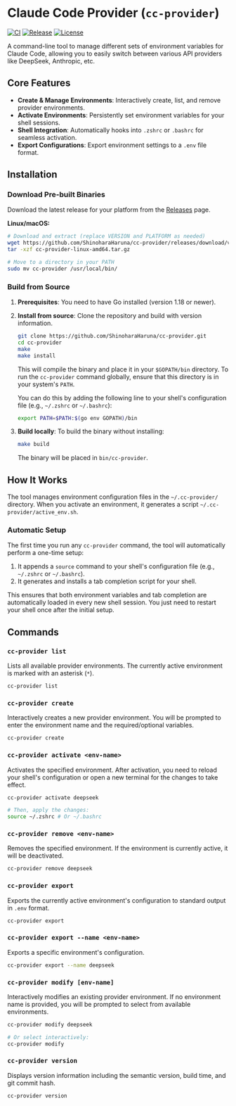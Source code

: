 # Claude Code Provider (`cc-provider`)

[![CI](https://github.com/ShinoharaHaruna/cc-provider/actions/workflows/ci.yml/badge.svg)](https://github.com/ShinoharaHaruna/cc-provider/actions/workflows/ci.yml)
[![Release](https://github.com/ShinoharaHaruna/cc-provider/actions/workflows/release.yml/badge.svg)](https://github.com/ShinoharaHaruna/cc-provider/actions/workflows/release.yml)
[![License](https://img.shields.io/github/license/ShinoharaHaruna/cc-provider)](LICENSE)

A command-line tool to manage different sets of environment variables for Claude Code, allowing you to easily switch between various API providers like DeepSeek, Anthropic, etc.

## Core Features

- **Create & Manage Environments**: Interactively create, list, and remove provider environments.
- **Activate Environments**: Persistently set environment variables for your shell sessions.
- **Shell Integration**: Automatically hooks into `.zshrc` or `.bashrc` for seamless activation.
- **Export Configurations**: Export environment settings to a `.env` file format.

## Installation

### Download Pre-built Binaries

Download the latest release for your platform from the [Releases](https://github.com/ShinoharaHaruna/cc-provider/releases) page.

**Linux/macOS:**

```bash
# Download and extract (replace VERSION and PLATFORM as needed)
wget https://github.com/ShinoharaHaruna/cc-provider/releases/download/v0.1.0/cc-provider-linux-amd64.tar.gz
tar -xzf cc-provider-linux-amd64.tar.gz

# Move to a directory in your PATH
sudo mv cc-provider /usr/local/bin/
```

### Build from Source

1. **Prerequisites**: You need to have Go installed (version 1.18 or newer).

2. **Install from source**: Clone the repository and build with version information.

    ```bash
    git clone https://github.com/ShinoharaHaruna/cc-provider.git
    cd cc-provider
    make
    make install
    ```

    This will compile the binary and place it in your `$GOPATH/bin` directory. To run the `cc-provider` command globally, ensure that this directory is in your system's `PATH`.

    You can do this by adding the following line to your shell's configuration file (e.g., `~/.zshrc` or `~/.bashrc`):

    ```bash
    export PATH=$PATH:$(go env GOPATH)/bin
    ```

3. **Build locally**: To build the binary without installing:

    ```bash
    make build
    ```

    The binary will be placed in `bin/cc-provider`.

## How It Works

The tool manages environment configuration files in the `~/.cc-provider/` directory. When you activate an environment, it generates a script `~/.cc-provider/active_env.sh`.

### Automatic Setup

The first time you run any `cc-provider` command, the tool will automatically perform a one-time setup:

1. It appends a `source` command to your shell's configuration file (e.g., `~/.zshrc` or `~/.bashrc`).
2. It generates and installs a tab completion script for your shell.

This ensures that both environment variables and tab completion are automatically loaded in every new shell session. You just need to restart your shell once after the initial setup.

## Commands

### `cc-provider list`

Lists all available provider environments. The currently active environment is marked with an asterisk (`*`).

```bash
cc-provider list
```

### `cc-provider create`

Interactively creates a new provider environment. You will be prompted to enter the environment name and the required/optional variables.

```bash
cc-provider create
```

### `cc-provider activate <env-name>`

Activates the specified environment. After activation, you need to reload your shell's configuration or open a new terminal for the changes to take effect.

```bash
cc-provider activate deepseek

# Then, apply the changes:
source ~/.zshrc # Or ~/.bashrc
```

### `cc-provider remove <env-name>`

Removes the specified environment. If the environment is currently active, it will be deactivated.

```bash
cc-provider remove deepseek
```

### `cc-provider export`

Exports the currently active environment's configuration to standard output in `.env` format.

```bash
cc-provider export
```

### `cc-provider export --name <env-name>`

Exports a specific environment's configuration.

```bash
cc-provider export --name deepseek
```

### `cc-provider modify [env-name]`

Interactively modifies an existing provider environment. If no environment name is provided, you will be prompted to select from available environments.

```bash
cc-provider modify deepseek

# Or select interactively:
cc-provider modify
```

### `cc-provider version`

Displays version information including the semantic version, build time, and git commit hash.

```bash
cc-provider version
```
